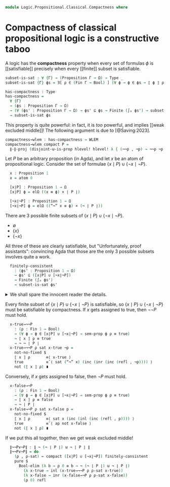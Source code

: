 <!--
```agda
open import 1Lab.Classical
open import 1Lab.Prelude

open import Data.Fin.Indexed
open import Data.Power
open import Data.Bool
open import Data.Fin
open import Data.Nat
open import Data.Sum

open import Logic.Propositional.Classical

open import Meta.Brackets
```
-->

```agda
module Logic.Propositional.Classical.Compactness where
```

# Compactness of classical propositional logic is a constructive taboo

A logic has the **compactness** property when every set of formulas $\phi$
is [[satisfiable]] precisely when every [[finite]] subset is satisfiable.

<!--
```agda
private variable
  ℓ : Level
  Γ Δ Θ : Nat
  ψ θ ζ : Ctx Γ
  P Q R : Proposition Γ
```
-->

```agda
subset-is-sat : ∀ {Γ} → (Proposition Γ → Ω) → Type _
subset-is-sat {Γ} ϕs = ∃[ ρ ∈ (Fin Γ → Bool) ] (∀ ϕ → ϕ ∈ ϕs → ⟦ ϕ ⟧ ρ ≡ true)

has-compactness : Type
has-compactness =
  ∀ {Γ}
  → (ϕs : Proposition Γ → Ω)
  → (∀ (ϕs' : Proposition Γ → Ω) → ϕs' ⊆ ϕs → Finite (∫ₚ ϕs') → subset-is-sat ϕs')
  → subset-is-sat ϕs
```

This property is quite powerful: in fact, it is *too* powerful, and implies
[[weak excluded middle]]! The following argument is due to [@Saving:2023].

```agda
compactness→wlem : has-compactness → WLEM
compactness→wlem compact P =
  ∥-∥-proj (disjoint-⊎-is-prop hlevel! hlevel! λ { (¬¬p , ¬p) → ¬¬p ¬p }) ∥¬¬P∨¬P∥ where
```

Let $P$ be an arbitrary proposition (in Agda), and let $x$ be an atom
of propositional logic. Consider the set of formulae
$\{ x \mid P \} \cup \{ \lnot x \mid \lnot P \}$.

```agda
  x : Proposition 1
  x = atom 0

  [x∣P] : Proposition 1 → Ω
  [x∣P] ϕ = elΩ ((x ≡ ϕ) × ∣ P ∣)

  [¬x∣¬P] : Proposition 1 → Ω
  [¬x∣¬P] ϕ = elΩ ((“¬” x ≡ ϕ) × (¬ ∣ P ∣))
```

There are 3 possible finite subsets of
$\{ x \mid P \} \cup \{ \lnot x \mid \lnot P \}$.
* $\emptyset$
* $\{ x \}$
* $\{ \lnot x \}$

All three of these are clearly satisfiable, but
"Unfortunately, proof assistants": convincing Agda that those are the only
3 possible subsets involves quite a work.

```agda
  finitely-consistent
    : (ϕs' : Proposition 1 → Ω)
    → ϕs' ⊆ ([x∣P] ∪ [¬x∣¬P])
    → Finite (∫ₚ ϕs')
    → subset-is-sat ϕs'
```

<details>
<summary>We shall spare the innocent reader the details.
</summary>

```agda
  finitely-consistent ϕs' sub (fin {zero} ∥enum∥) =
    pure $ (λ _ → true) , λ ϕ ϕ∈ϕs' → absurd (card-zero→empty ∥enum∥ (ϕ , ϕ∈ϕs'))
  finitely-consistent ϕs' sub (fin {suc zero} ∥enum∥) = □-tr do
    enum ← tr-□ ∥enum∥
    let module enum = Equiv enum
    let (ϕ , ϕ∈ϕs') = enum.from 0
    sub ϕ ϕ∈ϕs' <&> λ where
      (inl xp) →
        (λ _ → true) , λ ϕ' ϕ'∈ϕs' → out! do
          sub ϕ' ϕ'∈ϕs' >>= λ where
            (inl xp') → do
              (x=ϕ' , _) ← xp'
              pure (subst (λ e → ⟦ e ⟧ (λ _ → true) ≡ true) x=ϕ' refl)
            (inr ¬xp') → do
              (_ , p) ← xp
              (_ , ¬p) ← ¬xp'
              absurd (¬p p)
      (inr ¬xp) →
        (λ _ → false) , λ ϕ' ϕ'∈ϕs' → out! do
          sub ϕ' ϕ'∈ϕs' >>= λ where
            (inl xp') → do
              (_ , ¬p) ← ¬xp
              (_ , p) ← xp'
              absurd (¬p p)
            (inr ¬xp') → do
              (¬x=ϕ' , _) ← ¬xp'
              pure (subst (λ e → ⟦ e ⟧ (λ _ → false) ≡ true) ¬x=ϕ' refl)
  finitely-consistent ϕs' sub (fin {suc (suc n)} ∥enum∥) = 
    absurd (out! do
      enum ← tr-□ ∥enum∥
      let module enum = Equiv enum
      let (ϕ , ϕ∈ϕs') = enum.from 0
      let (ϕ' , ϕ'∈ϕs') = enum.from 1
      sub ϕ ϕ∈ϕs' >>= λ where
        (inl xp) → sub ϕ' ϕ'∈ϕs' >>= λ where
          (inl xp') → do
            (x=ϕ , _) ← xp
            (x=ϕ' , _) ← xp'
            absurd
              (fzero≠fsuc $
                sym (enum.ε 0)
                ∙ ap enum.to (Σ-prop-path! (sym x=ϕ ∙ x=ϕ'))
                ∙ enum.ε 1)
          (inr ¬xp') → do
            (_ , p) ← xp
            (_ , ¬p) ← ¬xp'
            absurd (¬p p)
        (inr ¬xp) → sub ϕ' ϕ'∈ϕs' >>= λ where
          (inl xp') → do
            (_ , ¬p) ← ¬xp
            (_ , p) ← xp'
            absurd (¬p p)
          (inr ¬xp') → do
            (x=ϕ , _) ← ¬xp
            (x=ϕ' , _) ← ¬xp'
            absurd
              (fzero≠fsuc $
                sym (enum.ε 0)
                ∙ ap enum.to (Σ-prop-path! (sym x=ϕ ∙ x=ϕ'))
                ∙ enum.ε 1))
```
</details>

Every finite subset of $\{ x \mid P \} \cup \{ \lnot x \mid \lnot P \}$
is satisfiable, so $\{ x \mid P \} \cup \{ \lnot x \mid \lnot P \}$ must
be satisfiable by compactness. If $x$ gets assigned to true, then
$\neg \neg P$ must hold.

```agda
  x-true→¬¬P
    : (ρ : Fin 1 → Bool)
    → (∀ ϕ → ϕ ∈ [x∣P] ∪ [¬x∣¬P] → sem-prop ϕ ρ ≡ true)
    → ⟦ x ⟧ ρ ≡ true
    → ¬ ¬ ∣ P ∣
  x-true→¬¬P ρ sat x-true ¬p =
    not-no-fixed $
    ⟦ x ⟧ ρ       ≡⟨ x-true ⟩
    true          ≡˘⟨ sat (“¬” x) (inc (inr (inc (refl , ¬p)))) ⟩
    not (⟦ x ⟧ ρ) ∎
```

Conversely, if $x$ gets assigned to false, then $\neg P$ must hold.

```agda
  x-false→¬P
    : (ρ : Fin 1 → Bool)
    → (∀ ϕ → ϕ ∈ [x∣P] ∪ [¬x∣¬P] → sem-prop ϕ ρ ≡ true)
    → ⟦ x ⟧ ρ ≡ false
    → ¬ ∣ P ∣
  x-false→¬P ρ sat x-false p =
    not-no-fixed $
    ⟦ x ⟧ ρ       ≡⟨ sat x (inc (inl (inc (refl , p)))) ⟩
    true          ≡˘⟨ ap not x-false ⟩
    not (⟦ x ⟧ ρ) ∎
```

If we put this all together, then we get weak excluded middle!

```agda
  ∥¬¬P∨¬P∥ : ∥ ¬ (¬ ∣ P ∣) ⊎ ¬ ∣ P ∣ ∥
  ∥¬¬P∨¬P∥ = do
    (ρ , ρ-sat) ← compact ([x∣P] ∪ [¬x∣¬P]) finitely-consistent
    pure $
      Bool-elim (λ b → ρ 0 ≡ b → ¬ (¬ ∣ P ∣) ⊎ ¬ ∣ P ∣)
        (λ x-true → inl (x-true→¬¬P ρ ρ-sat x-true))
        (λ x-false → inr (x-false→¬P ρ ρ-sat x-false))
        (ρ 0) refl
```
